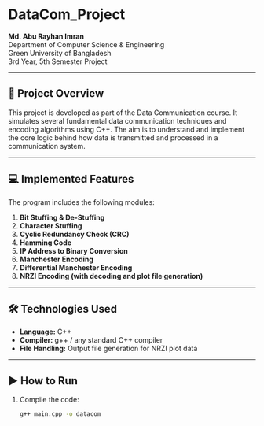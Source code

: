 # DataCom_Project

**Md. Abu Rayhan Imran**  
Department of Computer Science & Engineering  
Green University of Bangladesh  
3rd Year, 5th Semester Project  

---

## 📌 Project Overview

This project is developed as part of the Data Communication course. It simulates several fundamental data communication techniques and encoding algorithms using C++. The aim is to understand and implement the core logic behind how data is transmitted and processed in a communication system.

---

## 💻 Implemented Features

The program includes the following modules:

1. **Bit Stuffing & De-Stuffing**
2. **Character Stuffing**
3. **Cyclic Redundancy Check (CRC)**
4. **Hamming Code**
5. **IP Address to Binary Conversion**
6. **Manchester Encoding**
7. **Differential Manchester Encoding**
8. **NRZI Encoding (with decoding and plot file generation)**

---

## 🛠️ Technologies Used

- **Language:** C++
- **Compiler:** g++ / any standard C++ compiler
- **File Handling:** Output file generation for NRZI plot data

---

## ▶️ How to Run

1. Compile the code:
   ```bash
   g++ main.cpp -o datacom
